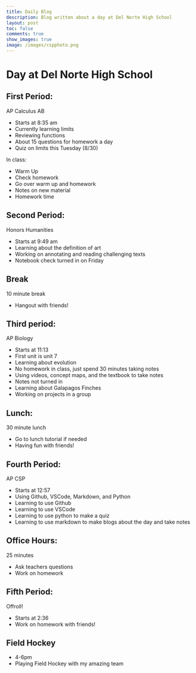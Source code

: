 ```yaml
---
title: Daily Blog
description: Blog written about a day at Del Norte High School
layout: post
toc: false
comments: true
show_images: true
image: /images/cspphoto.png
---
```


# Day at Del Norte High School
## First Period:
AP Calculus AB
- Starts at 8:35 am
- Currently learning limits
- Reviewing functions
- About 15 questions for homework a day
- Quiz on limits this Tuesday (8/30)

In class:

- Warm Up
- Check homework
- Go over warm up and homework
- Notes on new material
- Homework time

## Second Period:
Honors Humanities
- Starts at 9:49 am
- Learning about the definition of art
- Working on annotating and reading challenging texts
- Notebook check turned in on Friday

## Break
10 minute break
- Hangout with friends!

## Third period:
AP Biology
- Starts at 11:13
- First unit is unit 7
- Learning about evolution
- No homework in class, just spend 30 minutes taking notes
- Using videos, concept maps, and the textbook to take notes
- Notes not turned in
- Learning about Galapagos Finches
- Working on projects in a group

## Lunch:
30 minute lunch
- Go to lunch tutorial if needed
- Having fun with friends!

## Fourth Period:
AP CSP
- Starts at 12:57
- Using Github, VSCode, Markdown, and Python
- Learning to use Github
- Learning to use VSCode
- Learning to use python to make a quiz
- Learning to use markdown to make blogs about the day and take notes

## Office Hours:
25 minutes
- Ask teachers questions
- Work on homework

## Fifth Period:
Offroll!
- Starts at 2:36
- Work on homework with friends!

## Field Hockey
- 4-6pm
- Playing Field Hockey with my amazing team


